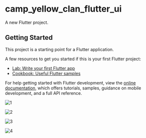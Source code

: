 # camp_yellow_clan_flutter_ui

A new Flutter project.

## Getting Started

This project is a starting point for a Flutter application.

A few resources to get you started if this is your first Flutter project:

- [Lab: Write your first Flutter app](https://docs.flutter.dev/get-started/codelab)
- [Cookbook: Useful Flutter samples](https://docs.flutter.dev/cookbook)

For help getting started with Flutter development, view the
[online documentation](https://docs.flutter.dev/), which offers tutorials,
samples, guidance on mobile development, and a full API reference.

![1](https://user-images.githubusercontent.com/88628393/184510450-e2a3451f-b5ea-4bef-96bf-f9bdd46dfb34.jpeg)


![2](https://user-images.githubusercontent.com/88628393/184510449-eca9daca-22de-4a6d-83c6-f2cf824fb015.jpeg)


![3](https://user-images.githubusercontent.com/88628393/184510448-7a889d9c-16ca-46d8-adc4-9720764b59f5.jpeg)


![4](https://user-images.githubusercontent.com/88628393/184510446-7871b0db-6815-4ec2-a6b8-2271ae0fa92d.jpeg)

